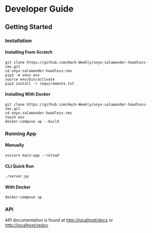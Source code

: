 # Developer Guide

## Getting Started

### Installation 

#### Installing From Scratch
    git clone https://github.com/Hack-Weekly/onyx-salamander-headless-cms.git
    cd onyx-salamander-headless-cms
    pip3 -m venv env
    source env/bin/activate
    pip3 install -r requirements.txt

#### Installing With Docker
    git clone https://github.com/Hack-Weekly/onyx-salamander-headless-cms.git
    cd onyx-salamander-headless-cms
    touch env
    docker-compose up --build

### Running App
#### Manually
`uvicorn main:app --reload`
#### CLI Quick Run
`./server.py`
#### With Docker
    docker-compose up

### API 
API documentation is found at [http://localhost/docs](http://localhost/docs) or [http://localhost/redoc](http://localhost/redoc)